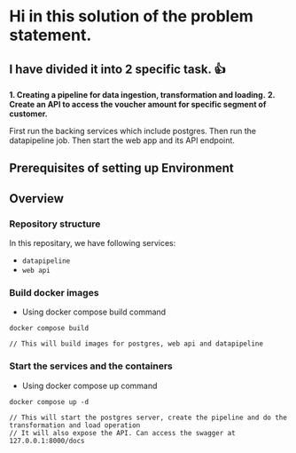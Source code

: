 # Hi in this solution of the problem statement.
## I have divided it into 2 specific task. :+1:



**1. Creating a pipeline for data ingestion, transformation and loading.**
**2. Create an API to access the voucher amount for specific segment of customer.**


First run the backing services which include postgres.
Then run the datapipeline job.
Then start the web app and its API endpoint.


## Prerequisites of setting up Environment

## Overview

### Repository structure

In this repositary, we have following services: 

- `datapipeline`
- `web api`


### Build docker images
* Using docker compose build command
```ssh
docker compose build

// This will build images for postgres, web api and datapipeline
```

### Start the services and the containers
* Using docker compose up command
```ssh
docker compose up -d

// This will start the postgres server, create the pipeline and do the transformation and load operation
// It will also expose the API. Can access the swagger at 127.0.0.1:8000/docs
```









